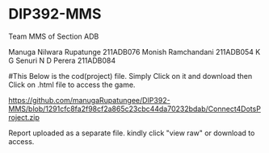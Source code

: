 # DIP392-MMS

Team MMS of Section ADB

Manuga Nilwara Rupatunge 211ADB076
Monish Ramchandani 211ADB054
K G Senuri N D Perera 211ADB084


#This Below is the cod(project) file. Simply Click on it and download then Click on .html file to access the game. 

https://github.com/manugaRupatungee/DIP392-MMS/blob/1291cfc8fa2f98cf2a865c23cbc44da70232bdab/Connect4DotsProject.zip

Report uploaded as  a separate file. kindly click "view raw" or download to access.
